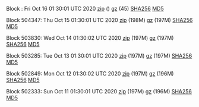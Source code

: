 Block : Fri Oct 16 01:30:01 UTC 2020 [zip](https://files.01coin.io/mainnet/2020-10-16/bootstrap.dat.zip) () [gz](https://files.01coin.io/mainnet/2020-10-16/bootstrap.dat.tar.gz) (45) [SHA256](https://files.01coin.io/mainnet/2020-10-16/sha256.txt) [MD5](https://files.01coin.io/mainnet/2020-10-16/md5.txt)

Block 504347: Thu Oct 15 01:30:01 UTC 2020 [zip](https://files.01coin.io/mainnet/2020-10-15/bootstrap.dat.zip) (198M) [gz](https://files.01coin.io/mainnet/2020-10-15/bootstrap.dat.tar.gz) (197M) [SHA256](https://files.01coin.io/mainnet/2020-10-15/sha256.txt) [MD5](https://files.01coin.io/mainnet/2020-10-15/md5.txt)

Block 503830: Wed Oct 14 01:30:02 UTC 2020 [zip](https://files.01coin.io/mainnet/2020-10-14/bootstrap.dat.zip) (197M) [gz](https://files.01coin.io/mainnet/2020-10-14/bootstrap.dat.tar.gz) (197M) [SHA256](https://files.01coin.io/mainnet/2020-10-14/sha256.txt) [MD5](https://files.01coin.io/mainnet/2020-10-14/md5.txt)

Block 503285: Tue Oct 13 01:30:01 UTC 2020 [zip](https://files.01coin.io/mainnet/2020-10-13/bootstrap.dat.zip) (197M) [gz](https://files.01coin.io/mainnet/2020-10-13/bootstrap.dat.tar.gz) (197M) [SHA256](https://files.01coin.io/mainnet/2020-10-13/sha256.txt) [MD5](https://files.01coin.io/mainnet/2020-10-13/md5.txt)

Block 502849: Mon Oct 12 01:30:02 UTC 2020 [zip](https://files.01coin.io/mainnet/2020-10-12/bootstrap.dat.zip) (197M) [gz](https://files.01coin.io/mainnet/2020-10-12/bootstrap.dat.tar.gz) (196M) [SHA256](https://files.01coin.io/mainnet/2020-10-12/sha256.txt) [MD5](https://files.01coin.io/mainnet/2020-10-12/md5.txt)

Block 502333: Sun Oct 11 01:30:01 UTC 2020 [zip](https://files.01coin.io/mainnet/2020-10-11/bootstrap.dat.zip) (197M) [gz](https://files.01coin.io/mainnet/2020-10-11/bootstrap.dat.tar.gz) (196M) [SHA256](https://files.01coin.io/mainnet/2020-10-11/sha256.txt) [MD5](https://files.01coin.io/mainnet/2020-10-11/md5.txt)
